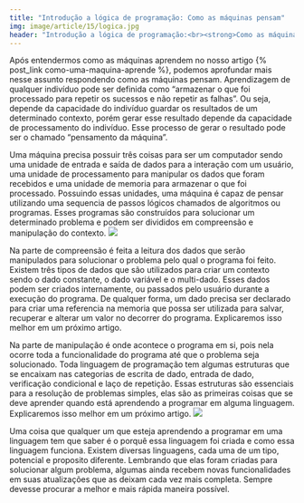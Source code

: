 ```yaml
---
title: "Introdução a lógica de programação: Como as máquinas pensam"
img: image/article/15/logica.jpg
header: "Introdução a lógica de programação:<br><strong>Como as máquinas pensam</strong>"
---
```



Após entendermos como as máquinas aprendem no nosso artigo {% post_link como-uma-maquina-aprende %}, podemos aprofundar mais nesse assunto respondendo como as máquinas pensam. Aprendizagem de qualquer indivíduo pode ser definida como “armazenar o que foi processado para repetir os sucessos e não repetir as falhas”. Ou seja, depende da capacidade do indivíduo guardar os resultados de um determinado contexto, porém gerar esse resultado depende da capacidade de processamento do indivíduo. Esse processo de gerar o resultado pode ser o chamado “pensamento da máquina”.

Uma máquina precisa possuir três coisas para ser um computador sendo uma unidade de entrada e saída de dados para a interação com um usuário, uma unidade de processamento para manipular os dados que foram recebidos e uma unidade de memoria para armazenar o que foi processado. Possuindo essas unidades, uma máquina é capaz de pensar utilizando uma sequencia de passos lógicos chamados de algoritmos ou programas. Esses programas são construídos para solucionar um determinado problema e podem ser divididos em compreensão e manipulação do contexto.
![](image/article/15/pensando.jpg)

Na parte de compreensão é feita a leitura dos dados que serão manipulados para solucionar o problema pelo qual o programa foi feito. Existem três tipos de dados que são utilizados para criar um contexto sendo o dado constante, o dado variável e o multi-dado. Esses dados podem ser criados internamente, ou passados pelo usuário durante a execução do programa. De qualquer forma, um dado precisa ser declarado para criar uma referencia na memoria que possa ser utilizada para salvar, recuperar e alterar um valor no decorrer do programa. Explicaremos isso melhor em um próximo artigo.<!-- Explicamos isso melhor no nosso artigo <a href='programacao-geral-na-pratica'>Logica de programação: programação geral na pratica</a>. -->

Na parte de manipulação é onde acontece o programa em si, pois nela ocorre toda a funcionalidade do programa até que o problema seja solucionado. Toda linguagem de programação tem algumas estruturas que se encaixam nas categorias de escrita de dado, entrada de dado, verificação condicional e laço de repetição. Essas estruturas são essenciais para a resolução de problemas simples, elas são as primeiras coisas que se deve aprender quando está aprendendo a programar em alguma linguagem. Explicaremos isso melhor em um próximo artigo.<!-- Explicamos isso melhor no nosso artigo <a href='programacao-geral-na-pratica'>Logica de programação: programação geral na pratica</a>. -->
![](interface/assets/image/article/15/ola.jpg)

Uma coisa que qualquer um que esteja aprendendo a programar em uma linguagem tem que saber é o porquê essa linguagem foi criada e como essa linguagem funciona. Existem diversas linguagens, cada uma de um tipo, potencial e proposito diferente. Lembrando que elas foram criadas para solucionar algum problema, algumas ainda recebem novas funcionalidades em suas atualizações que as deixam cada vez mais completa. Sempre devesse procurar a melhor e mais rápida maneira possível.<!-- Explicamos melhor essa questão no nosso artigo <a href='escolhendo-um-idioma'>Linguagens de programação: escolhendo um idioma</a>. -->
